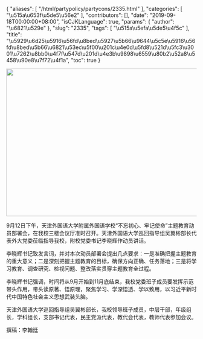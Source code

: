 {
    "aliases": [
        "/html/partypolicy/partycons/2335.html"
    ],
    "categories": [
        "\u515a\u653f\u5de5\u56e2"
    ],
    "contributors": [],
    "date": "2019-09-18T00:00:00+08:00",
    "isCJKLanguage": true,
    "params": {
        "author": "\u6821\u529e"
    },
    "slug": "2335",
    "tags": [
        "\u515a\u5efa\u5de5\u4f5c"
    ],
    "title": "\u5929\u6d25\u5916\u56fd\u8bed\u5927\u5b66\u9644\u5c5e\u5916\u56fd\u8bed\u5b66\u6821\u53ec\u5f00\u201c\u4e0d\u5fd8\u521d\u5fc3\u3001\u7262\u8bb0\u4f7f\u547d\u201d\u4e3b\u9898\u6559\u80b2\u52a8\u5458\u90e8\u7f72\u4f1a",
    "toc": true
}


<img
    src="https://cdn.tfls.online/mirror/full/fc4ea96efaf1fe773eb46b4767de4964c042520e.jpg"
    style="display:block;margin-left:auto;margin-right:auto;"
    decoding="async"
    fetchpriority="auto"
    loading="lazy"
    height="390"
    width="585"
/>







9月12日下午，天津外国语大学附属外国语学校“不忘初心、牢记使命”主题教育动员部署会，在我校三楼会议厅准时召开。天津外国语大学巡回指导组吴翼彬部长代表外大党委莅临指导我校，附校党委书记李晓辉作动员讲话。




李晓辉书记致发言词，并对本次动员部署会提出几点要求：一是准确把握主题教育的重大意义；二是深刻把握主题教育的目标，确保方向正确、任务落地；三是将学习教育、调查研究、检视问题、整改落实贯穿主题教育全过程。




李晓辉书记强调，时间将从9月开始到11月底结束，我校党委班子成员要发挥示范带头作用，带头读原著、悟原理，聚焦学习、学深悟透、学以致用，以习近平新时代中国特色社会主义思想武装头脑。




天津外国语大学巡回指导组吴翼彬部长，我校领导班子成员，中层干部，年级组长，学科组长，支部书记代表，民主党派代表，教代会代表，教师代表参加会议。




撰稿：李翰廷



